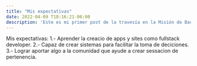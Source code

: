 ```yaml
---
title: "Mis expectativas"
date: 2022-04-09 T18:16:21-06:00
description: 'Este es mi primer post de la travesía en la Misión de Backend con Node JS de Launch X.'
---
```


Mis expectativas:
1.- Aprender la creacio de apps y sites como fullstack developer.
2.- Capaz de crear sistemas para facilitar la toma de deciciones.
3.- Lograr aportar algo a la comunidad que ayude a crear sessacion de pertenencia.
